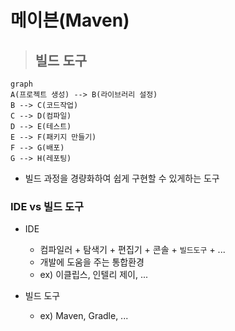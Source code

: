 # 메이븐(Maven)

>## 빌드 도구
```mermaid
graph
A(프로젝트 생성) --> B(라이브러리 설정)
B --> C(코드작업)
C --> D(컴파일)
D --> E(테스트)
E --> F(패키지 만들기)
F --> G(배포)
G --> H(레포팅)
```
* 빌드 과정을 경량화하여 쉽게 구현할 수 있게하는 도구

### IDE vs 빌드 도구
* IDE
    * 컴파일러 + 탐색기 + 편집기 + 콘솔 + `빌드도구` + ...
    * 개발에 도움을 주는 통합환경
    * ex) 이클립스, 인텔리 제이, ...

* 빌드 도구
    * ex) Maven, Gradle, ...

